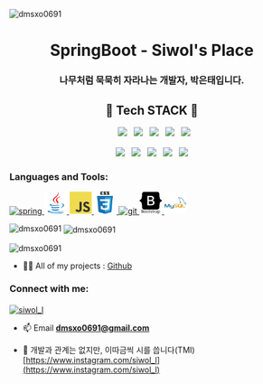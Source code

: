 <p align="left"> <img src="https://komarev.com/ghpvc/?username=dmsxo0691&label=Profile%20views&color=0e75b6&style=flat" alt="dmsxo0691" /> </p>
<h1 align="center">SpringBoot - Siwol's Place</h1>
<h3 align="center">나무처럼 묵묵히 자라나는 개발자, 박은태입니다.</h3>



<h2 align="center"> 🔨 Tech STACK  🔨</h2>

<div align = "center">
&nbsp; <img src="https://img.shields.io/badge/Java Script-F7DF1E?style=flat-square&logo=JavaScript&logoColor=white"/> &nbsp; <img src="https://img.shields.io/badge/Java -square&logo=t&logoColor=white"/>  &nbsp; <img src="https://img.shields.io/badge/Spring Boot-6DB33FF?style=flat-square&logo=Spring&logoColor=white"/> &nbsp; <img src="https://img.shields.io/badge/Spring Security-6DB33F?style=flat-square&logo=Spring Security&logoColor=white"/> &nbsp; <img src="https://img.shields.io/badge/Python-3766AB?style=flat-square&logo=Python&logoColor=white"/> 
</div>

<br>

<div align = "center">
<img src="https://img.shields.io/badge/HTML5-E34F26?style=flat-square&logo=HTML5&logoColor=white"/>  &nbsp; <img src="https://img.shields.io/badge/CSS3-1572B6?style=flat-square&logo=CSS3&logoColor=white"/>  &nbsp; <img src="https://img.shields.io/badge/Thymeleaf-005F0F?style=flat-square&logo=Thymeleaf&logoColor=white"/> &nbsp; <img src="https://img.shields.io/badge/MySQL-4479A1?style=flat-square&logo=MySQL&logoColor=white"/> &nbsp; <img src="https://img.shields.io/badge/GitHub-F05032?style=flat-square&logo=Git&logoColor=white"/> 
</div>

<h3 align="left">Languages and Tools:</h3>
<a href="https://spring.io/" target="_blank" rel="noreferrer"> <img src="https://www.vectorlogo.zone/logos/springio/springio-icon.svg" alt="spring" width="40" height="40"/> </a>
<a href="https://www.java.com" target="_blank" rel="noreferrer"> <img src="https://raw.githubusercontent.com/devicons/devicon/master/icons/java/java-original.svg" alt="java" width="40" height="40"/> </a> 
<a href="https://developer.mozilla.org/en-US/docs/Web/JavaScript" target="_blank" rel="noreferrer"> <img src="https://raw.githubusercontent.com/devicons/devicon/master/icons/javascript/javascript-original.svg" alt="javascript" width="40" height="40"/> </a> 
<a href="https://www.w3schools.com/css/" target="_blank" rel="noreferrer"> <img src="https://raw.githubusercontent.com/devicons/devicon/master/icons/css3/css3-original-wordmark.svg" alt="css3" width="40" height="40"/> </a> 
<a href="https://git-scm.com/" target="_blank" rel="noreferrer"> <img src="https://www.vectorlogo.zone/logos/git-scm/git-scm-icon.svg" alt="git" width="40" height="40"/> </a>
<a href="https://getbootstrap.com" target="_blank" rel="noreferrer"> <img src="https://raw.githubusercontent.com/devicons/devicon/master/icons/bootstrap/bootstrap-plain-wordmark.svg" alt="bootstrap" width="40" height="40"/> </a> 
<a href="https://www.mysql.com/" target="_blank" rel="noreferrer"> <img src="https://raw.githubusercontent.com/devicons/devicon/master/icons/mysql/mysql-original-wordmark.svg" alt="mysql" width="40" height="40"/> </a>   </p>

<p><img align="left" src="https://github-readme-stats.vercel.app/api/top-langs?username=dmsxo0691&show_icons=true&locale=en&layout=compact" alt="dmsxo0691" /></p>

<p>&nbsp;<img align="center" src="https://github-readme-stats.vercel.app/api?username=dmsxo0691&show_icons=true&locale=en" alt="dmsxo0691" /></p>

<p><img align="center" src="https://github-readme-streak-stats.herokuapp.com/?user=dmsxo0691&" alt="dmsxo0691" /></p>



- 👨‍💻 All of my projects : [Github](https://github.com/dmsxo0691)

<h3 align="left">Connect with me:</h3>
<p align="left">
<a href="https://instagram.com/siwol_l" target="blank"><img align="center" src="https://raw.githubusercontent.com/rahuldkjain/github-profile-readme-generator/master/src/images/icons/Social/instagram.svg" alt="siwol_l" height="30" width="40" /></a>

- 📫 Email **dmsxo0691@gmail.com**

- 📝 개발과 관계는 없지만, 이따금씩 시를 씁니다(TMI) [https://www.instagram.com/siwol_l](https://www.instagram.com/siwol_l)
